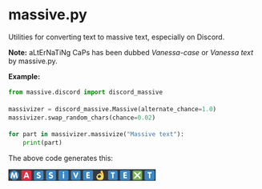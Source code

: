 # massive.py

Utilities for converting text to massive text, especially on Discord.

**Note:** aLtErNaTiNg CaPs has been dubbed *Vanessa-case* or *Vanessa text* by massive.py.

**Example:**

```python
from massive.discord import discord_massive

massivizer = discord_massive.Massive(alternate_chance=1.0)
massivizer.swap_random_chars(chance=0.02)

for part in massivizer.massivize("Massive text"):
	print(part)
```

The above code generates this:

![](https://raw.githubusercontent.com/TheRandomLabs/massive.py/master/example.png)
